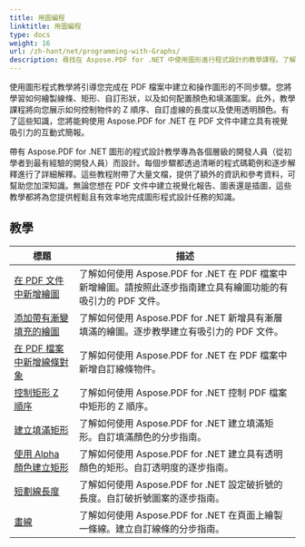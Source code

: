 ```yaml
---
title: 用圖編程
linktitle: 用圖編程
type: docs
weight: 16
url: /zh-hant/net/programming-with-Graphs/
description: 尋找在 Aspose.PDF for .NET 中使用圖形進行程式設計的教學課程。了解如何在 PDF 文件中建立和自訂圖形。
---
```

使用圖形程式教學將引導您完成在 PDF 檔案中建立和操作圖形的不同步驟。您將學習如何繪製線條、矩形、自訂形狀，以及如何配置顏色和填滿圖案。此外，教學課程將向您展示如何控制物件的 Z 順序、自訂虛線的長度以及使用透明顏色。有了這些知識，您將能夠使用 Aspose.PDF for .NET 在 PDF 文件中建立具有視覺吸引力的互動式簡報。

帶有 Aspose.PDF for .NET 圖形的程式設計教學專為各個層級的開發人員（從初學者到最有經驗的開發人員）而設計。每個步驟都透過清晰的程式碼範例和逐步解釋進行了詳細解釋。這些教程附帶了大量文檔，提供了額外的資訊和參考資料，可幫助您加深知識。無論您想在 PDF 文件中建立視覺化報告、圖表還是插圖，這些教學都將為您提供輕鬆且有效率地完成圖形程式設計任務的知識。

## 教學
| 標題 | 描述 |
| --- | --- | 
| [在 PDF 文件中新增繪圖](./add-drawing/) | 了解如何使用 Aspose.PDF for .NET 在 PDF 檔案中新增繪圖。請按照此逐步指南建立具有繪圖功能的有吸引力的 PDF 文件。 |  
| [添加帶有漸變填充的繪圖](./add-drawing-with-gradient-fill/) | 了解如何使用 Aspose.PDF for .NET 新增具有漸層填滿的繪圖。逐步教學建立有吸引力的 PDF 文件。 |  
| [在 PDF 檔案中新增線條對象](./add-line-object/) | 了解如何使用 Aspose.PDF for .NET 在 PDF 檔案中新增自訂線條物件。 |  
| [控制矩形 Z 順序](./control-rectangle-z-order/) | 了解如何使用 Aspose.PDF for .NET 控制 PDF 檔案中矩形的 Z 順序。  |  
| [建立填滿矩形](./create-filled-rectangle/) | 了解如何使用 Aspose.PDF for .NET 建立填滿矩形。自訂填滿顏色的分步指南。 |  
| [使用 Alpha 顏色建立矩形](./create-rectangle-with-alpha-color/) | 了解如何使用 Aspose.PDF for .NET 建立具有透明顏色的矩形。自訂透明度的逐步指南。 |  
| [短劃線長度](./dash-length/) | 了解如何使用 Aspose.PDF for .NET 設定破折號的長度。自訂破折號圖案的逐步指南。 |  
| [畫線](./drawing-line/) | 了解如何使用 Aspose.PDF for .NET 在頁面上繪製一條線。建立自訂線條的分步指南。 |  